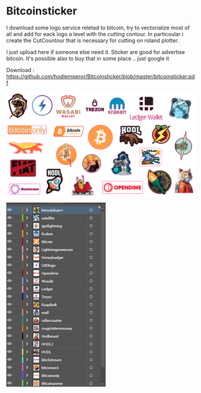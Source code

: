 # Bitcoinsticker

I download some logo service reletad to bitcoin, try to vectorialize most of all and add for eack logo a level with the cutting contour. 
In particoular i create the CutCountour that is necessary for cutting on roland plotter. 

I just upload here if someone else need it. Sticker are good for advertise bitcoin. 
It's possible also to buy that in some place .. just google it

Download : https://github.com/hodlemperor/Bitcoinsticker/blob/master/bitcoinsticker.pdf

![Pdf Preview](https://github.com/hodlemperor/Bitcoinsticker/blob/master/preview.png)

![Pdf Levels](https://github.com/hodlemperor/Bitcoinsticker/blob/master/levels.jpg)
